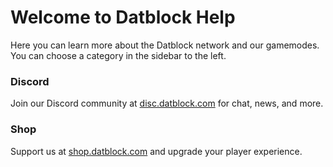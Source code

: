 # Welcome to Datblock Help
Here you can learn more about the Datblock network and our gamemodes. You can choose a category in the sidebar to the left.

### Discord
Join our Discord community at [disc.datblock.com](https://disc.datblock.com/) for chat, news, and more.

### Shop
Support us at [shop.datblock.com](https://shop.datblock.com/) and upgrade your player experience.
